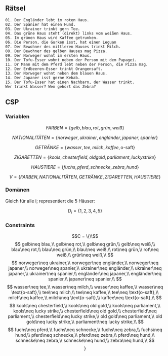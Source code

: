 ## Rätsel
```
01. Der Engländer lebt im roten Haus.
02. Der Spanier hat einen Hund.
03. Der Ukrainer trinkt gern Tee.
04. Das grüne Haus steht (direkt) links vom weißen Haus.
05. Im grünen Haus wird Kaffee getrunken.
06. Die Person, die Gurken isst, hat einen Leguan
07. Der Bewohner des mittleren Hauses trinkt Milch.
08. Der Bewohner des gelben Hauses mag Pizza.
09. Der Norweger wohnt im ersten Haus.
10. Der Tofu-Esser wohnt neben der Person mit dem Papagei.
11. Dr Mann mit dem Pferd lebt neben der Person, die Pizza mag.
12. Der Erdbeeren-Esser trinkt Orangensaft.
13. Der Norweger wohnt neben dem blauen Haus.
14. Der Japaner isst gerne Kebab.
15. Der Tofu-Esser hat einen Nachbarn, der Wasser trinkt.
Wer trinkt Wasser? Wem gehört das Zebra? 
```

## CSP
### Variablen
$$FARBEN = \{gelb, blau, rot, grün, weiß\}$$  

$$NATIONALITÄTEN = \{norweger, ukrainer, engländer, japaner, spanier\}$$  

$$GETRÄNKE = \{wasser, tee, milch, kaffee, \text{o-saft}\}$$  

$$ZIGARETTEN = \{kools, chesterfield, old gold, parliament, lucky strike\}$$  

$$HAUSTIERE = \{fuchs, pferd, schnecke, zebra, hund\}$$  

$$V = \{FARBEN, NATIONALITÄTEN, GETRÄNKE, ZIGARETTEN, HAUSTIERE\}$$
### Domänen
Gleich für alle i; representiert die 5 Häuser:  

$$D_i = \{1,2,3,4,5\}$$  

### Constraints
$$C = \{\\$$
$$
gelb\neq blau,\\
gelb\neq rot,\\
gelb\neq grün,\\
gelb\neq weiß,\\
blau\neq rot,\\
blau\neq grün,\\
blau\neq weiß,\\
rot\neq grün,\\
rot\neq weiß,\\
grün\neq weiß,\\
$$
$$
norweger\neq ukrainer,\\
norweger\neq engländer,\\
norweger\neq japaner,\\
norweger\neq spanier,\\
ukrainer\neq engländer,\\
ukrainer\neq japaner,\\
ukrainer\neq spanier,\\
engländer\neq japaner,\\
engländer\neq spanier,\\
japaner\neq spanier,\\
$$
$$
wasser\neq tee,\\
wasser\neq milch,\\
wasser\neq kaffee,\\
wasser\neq \text{o-saft},\\
tee\neq milch,\\
tee\neq kaffee,\\
tee\neq \text{o-saft},\\
milch\neq kaffee,\\
milch\neq \text{o-saft},\\
kaffee\neq \text{o-saft},\\
$$
$$
kools\neq chesterfield,\\
kools\neq old gold,\\
kools\neq parliament,\\
kools\neq lucky strike,\\
chesterfield\neq old gold,\\
chesterfield\neq parliament,\\
chesterfield\neq lucky strike,\\
old gold\neq parliament,\\
old gold\neq lucky strike,\\
parliament\neq lucky strike,\\
$$
$$
fuchs\neq pferd,\\
fuchs\neq schnecke,\\
fuchs\neq zebra,\\
fuchs\neq hund,\\
pferd\neq schnecke,\\
pferd\neq zebra,\\
pferd\neq hund,\\
schnecke\neq zebra,\\
schnecke\neq hund,\\
zebra\neq hund,\\
$$
$$\}$$
